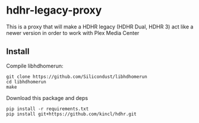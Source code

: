 # hdhr-legacy-proxy

This is a proxy that will make a HDHR legacy (HDHR Dual, HDHR 3) act like a newer version
in order to work with Plex Media Center

## Install

Compile libhdhomerun:

```
git clone https://github.com/Silicondust/libhdhomerun
cd libhdhomerun
make
```

Download this package and deps

```
pip install -r requirements.txt
pip install git+https://github.com/kincl/hdhr.git
```
